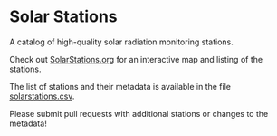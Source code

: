 # Solar Stations
A catalog of high-quality solar radiation monitoring stations.

Check out [SolarStations.org](SolarStations.org) for an interactive map and listing of the stations.

The list of stations and their metadata is available in the file [solarstations.csv](solarstations.csv).

Please submit pull requests with additional stations or changes to the metadata!
